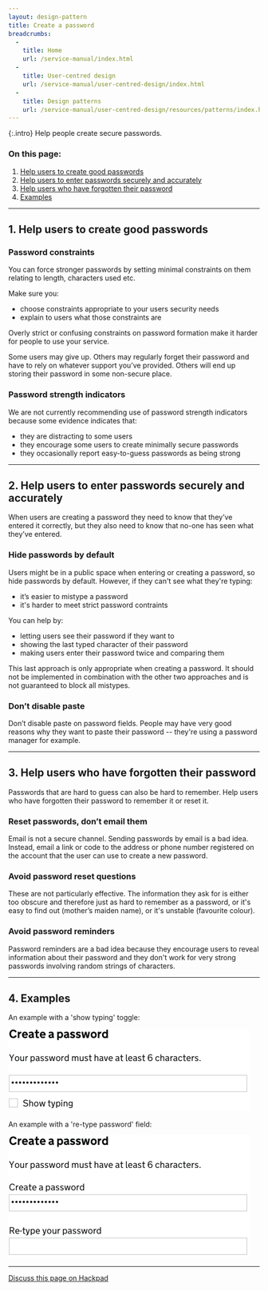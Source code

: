 ```yaml
---
layout: design-pattern
title: Create a password
breadcrumbs:
  -
    title: Home
    url: /service-manual/index.html
  -
    title: User-centred design
    url: /service-manual/user-centred-design/index.html
  -
    title: Design patterns
    url: /service-manual/user-centred-design/resources/patterns/index.html
---
```


{:.intro}
Help people create secure passwords.



### On this page:

1. [Help users to create good passwords](#section-1)
2. [Help users to enter passwords securely and accurately](#section-2)
3. [Help users who have forgotten their password](#section-3)
4. [Examples](#section-4)

---

<h2 class="heading-36" id="section-1">1. Help users to create good passwords</h2>


### Password constraints

You can force stronger passwords by setting minimal constraints on them relating to length, characters used etc.

Make sure you:

* choose constraints appropriate to your users security needs
* explain to users what those constraints are

Overly strict or confusing constraints on password formation make it harder for people to use your service. 

Some users may give up. Others may regularly forget their password and have to rely on whatever support you’ve provided. Others will end up storing their password in some non-secure place.


### Password strength indicators

We are not currently recommending use of password strength indicators because some evidence indicates that:

* they are distracting to some users
* they encourage some users to create minimally secure passwords
* they occasionally report easy-to-guess passwords as being strong

---

<h2 class="heading-36" id="section-2">2. Help users to enter passwords securely and accurately</h2>


When users are creating a password they need to know that they’ve entered it correctly, but they also need to know that no-one has seen what they’ve entered.


### Hide passwords by default

Users might be in a public space when entering or creating a password, so hide passwords by default. However, if they can't see what they're typing:

* it’s easier to mistype a password
* it's harder to meet strict password contraints

You can help by:

* letting users see their password if they want to
* showing the last typed character of their password
* making users enter their password twice and comparing them 

This last approach is only appropriate when creating a password. It should not be implemented in combination with the other two approaches and is not guaranteed to block all mistypes.


### Don’t disable paste

Don’t disable paste on password fields. People may have very good reasons why they want to paste their password -- they're using a password manager for example.

---

<h2 class="heading-36" id="section-3">3. Help users who have forgotten their password</h2>

Passwords that are hard to guess can also be hard to remember. Help users who have forgotten their password to remember it or reset it.

### Reset passwords, don’t email them

Email is not a secure channel. Sending passwords by email is a bad idea.
Instead, email a link or code to the address or phone number registered on the account that the user can use to create a new password.


### Avoid password reset questions

These are not particularly effective. The information they ask for is either too obscure and therefore just as hard to remember as a password, or it's easy to find out (mother’s maiden name), or it's unstable (favourite colour).


### Avoid password reminders

Password reminders are a bad idea because they encourage users to reveal information about their password and they don't work for very strong passwords involving random strings of characters.

---

<h2 class="heading-36" id="section-4">4. Examples</h2>

An example with a 'show typing' toggle:

<div class="example">
  <img src="/service-manual/assets/images/design-patterns/create-password.png" alt="An example of a password field with a 'show typing' toggle">
</div>

An example with a 're-type password' field:

<div class="example">
  <img src="/service-manual/assets/images/design-patterns/create-password-2.png" alt="An example of a password field with a 're-type password field">
</div>


---

[Discuss this page on Hackpad](https://designpatterns.hackpad.com/Passwords-and-passphrases-4dSSBUhCYjj)

